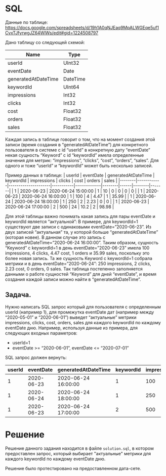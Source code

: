 # SQL

Данные по таблице: https://docs.google.com/spreadsheets/d/19h1A0qNJEaq9MpALWGEqe5uf1CvxTJfyrwgJZ64WlWs/edit#gid=1224508797

Дано таблицу со следующей схемой:

| Name                | Type     |
| ------------------- | -------- |
| userId              | UInt32   |
| eventDate           | Date     |
| generatedAtDateTime | DateTime |
| keywordId           | UInt64   |
| impressions         | Int32    |
| clicks              | Int32    |
| cost                | Float32  |
| orders              | Float32  |
| sales               | Float32  |

Каждая запись в таблице говорит о том, что на момент создания этой записи (время создания в “generatedAtDateTime”) для конкретного пользователя в системе с id “userId” в конкретную дату “eventDate” некая сущность “Keyword” с id “keywordId” имела определенные значения для метрик: “impressions”, “clicks”, “cost”, “orders”, “sales”.
Для одного и тоже “userId” и “keywordId” может быть несколько записей.

Пример данных в таблице:
| userId | eventDate | generatedAtDateTime | keywordId | impressions | clicks | cost | orders | sales |
|--------|------------|---------------------|-----------|-------------|--------|------|--------|-------|
| 1 | 2020-06-23 | 2020-06-24 15:00:00 | 1 | 10 | 0 | 0 | 0 | 0 |
| 1 | 2020-06-23 | 2020-06-24 16:00:00 | 1 | 100 | 4 | 4.47 | 1 | 35.99 |
| 1 | 2020-06-24 | 2020-06-24 18:00:00 | 1 | 250 | 2 | 2.23 | 0 | 0 |
| 1 | 2020-06-23 | 2020-06-24 17:00:00 | 2 | 500 | 24 | 10.2 | 2 | 98.98 |

Для этой таблицы важно понимать какая запись для пары eventDate и keywordId является “актуальной”:
В примере, для keywordId=1 существуют две записи с одинаковыми eventDate=”2020-06-23”. Из двух записей “актуальная” та, у которой больше “generatedAtDateTime” (которая новее). В данном случае это запись с generatedAtDateTime=”2020-06-24 16:00:00”. Таким образом, сущность “Keyword” с keywordId=1 в день eventDate=”2020-06-23” имела 100 impressions, 4 clicks, 4.47 cost, 1 orders и 35.99 sales, поскольку это более новая запись.
Та же сущность Keyword с keywordId=1 собрала метрики и в день eventDate=”2020-06-24”: 250 impressions, 2 clicks, 2.23 cost, 0 orders, 0 sales.
Так таблица постепенно заполняется данными о работе сущностей “Keyword” для дней “eventDate”, и время создания каждой записи можно найти в “generatedAtDateTime”.

## Задача.

Нужно написать SQL запрос который для пользователя с определенным userId (например 1), для промежутка eventDate дат (например между “2020-05-01” и “2020-06-01”) выведет “актуальные” метрики impressions, clicks, cost, orders, sales для каждого keywordId по каждому eventDate дню.
Например, используя данные из примера, для следующих входных параметров:

- userId=1
- eventDate >= “2020-06-01”, eventDate <= “2020-07-01”

SQL запрос должен вернуть:

| userId | eventDate  | generatedAtDateTime | keywordId | impressions | clicks | cost | orders | sales |
| ------ | ---------- | ------------------- | --------- | ----------- | ------ | ---- | ------ | ----- |
| 1      | 2020-06-23 | 2020-06-24 16:00:00 | 1         | 100         | 4      | 4.47 | 1      | 35.99 |
| 1      | 2020-06-24 | 2020-06-24 18:00:00 | 1         | 250         | 2      | 2.23 | 0      | 0     |
| 1      | 2020-06-23 | 2020-06-24 17:00:00 | 2         | 500         | 24     | 10.2 | 2      | 98.98 |

# Решение

Решение данного задания находится в файле `solution.sql`, в котором предоставлен запрос, который выбирает "актуальные" метрики для каждого keywordId по каждому eventDate дню.

Решение было протестировано на предоставленном дата-сете.
